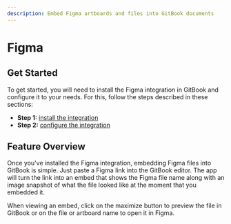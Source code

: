 ```yaml
---
description: Embed Figma artboards and files into GitBook documents
---
```


# Figma

## Get Started

To get started, you will need to install the Figma integration in GitBook and configure it to your needs. For this, follow the steps described in these sections:

* **Step 1:** [install the integration](../install-an-integration.md)
* **Step 2:** [configure the integration](configure-the-figma-integration.md)

## Feature Overview

Once you've installed the Figma integration, embedding Figma files into GitBook is simple. Just paste a Figma link into the GitBook editor. The app will turn the link into an embed that shows the Figma file name along with an image snapshot of what the file looked like at the moment that you embedded it.

When viewing an embed, click on the maximize button to preview the file in GitBook or on the file or artboard name to open it in Figma.
